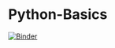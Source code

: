 # Python-Basics
[![Binder](https://mybinder.org/badge_logo.svg)](https://mybinder.org/v2/gh/phanisrinivasan/Python-Basics/ed409b78eba29bd580666563603829151339e80f?filepath=Python%20Basics_CC.ipynb)

